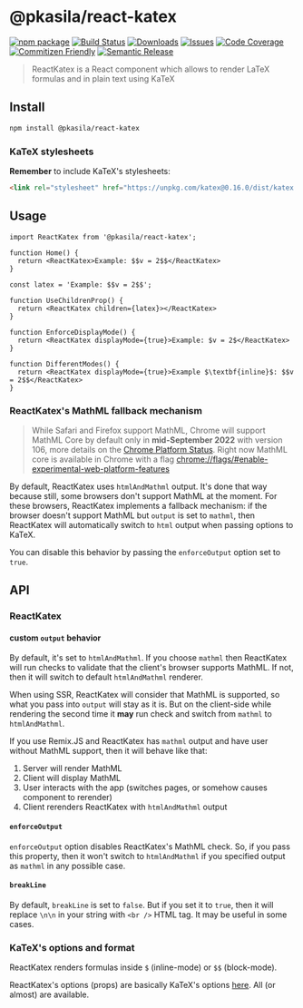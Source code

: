 # @pkasila/react-katex

[![npm package][npm-img]][npm-url]
[![Build Status][build-img]][build-url]
[![Downloads][downloads-img]][downloads-url]
[![Issues][issues-img]][issues-url]
[![Code Coverage][codecov-img]][codecov-url]
[![Commitizen Friendly][commitizen-img]][commitizen-url]
[![Semantic Release][semantic-release-img]][semantic-release-url]

> ReactKatex is a React component which allows to render LaTeX formulas and in plain text using KaTeX

## Install

```bash
npm install @pkasila/react-katex
```

### KaTeX stylesheets

**Remember** to include KaTeX's stylesheets:

```html
<link rel="stylesheet" href="https://unpkg.com/katex@0.16.0/dist/katex.min.css">
```

## Usage

```tsx
import ReactKatex from '@pkasila/react-katex';

function Home() {
  return <ReactKatex>Example: $$v = 2$$</ReactKatex>
}

const latex = 'Example: $$v = 2$$';

function UseChildrenProp() {
  return <ReactKatex children={latex}></ReactKatex>
}

function EnforceDisplayMode() {
  return <ReactKatex displayMode={true}>Example: $v = 2$</ReactKatex>
}

function DifferentModes() {
  return <ReactKatex displayMode={true}>Example $\textbf{inline}$: $$v = 2$$</ReactKatex>
}
```

### ReactKatex's MathML fallback mechanism

> While Safari and Firefox support MathML, Chrome will support MathML Core by default
> only in **mid-September 2022** with version 106, more details on the
> [Chrome Platform Status](https://chromestatus.com/feature/5240822173794304).
> Right now MathML core is available in Chrome with a flag
> [chrome://flags/#enable-experimental-web-platform-features](chrome://flags/#enable-experimental-web-platform-features)

By default, ReactKatex uses `htmlAndMathml` output. It's done that way because still, some browsers don't
support MathML at the moment. For these browsers, ReactKatex implements a fallback mechanism: if the browser
doesn't support MathML but `output` is set to `mathml`, then ReactKatex will automatically switch to `html`
output when passing options to KaTeX.

You can disable this behavior by passing the `enforceOutput` option set to `true`.

## API

### ReactKatex

#### custom `output` behavior

By default, it's set to `htmlAndMathml`. If you choose `mathml` then ReactKatex will run checks to validate
that the client's browser supports MathML. If not, then it will switch to default `htmlAndMathml` renderer.

When using SSR, ReactKatex will consider that MathML is supported, so what you pass into `output` will stay
as it is. But on the client-side while rendering the second time it **may** run check and switch from `mathml`
to `htmlAndMathml`.

If you use Remix.JS and ReactKatex has `mathml` output and have user without MathML support, then it will behave
like that:

1. Server will render MathML
2. Client will display MathML
3. User interacts with the app (switches pages, or somehow causes component to rerender)
4. Client rerenders ReactKatex with `htmlAndMathml` output

#### `enforceOutput`

`enforceOutput` option disables ReactKatex's MathML check. So, if you pass this property, then it won't switch
to `htmlAndMathml` if you specified output as `mathml` in any possible case.

#### `breakLine`

By default, `breakLine` is set to `false`. But if you set it to `true`, then it will replace `\n\n` in your string
with `<br />` HTML tag. It may be useful in some cases.

### KaTeX's options and format

ReactKatex renders formulas inside `$` (inline-mode)  or `$$` (block-mode).

ReactKatex's options (props) are basically KaTeX's options [here](https://katex.org/docs/options.html).
All (or almost) are available.

[build-img]:https://github.com/pkasila/ReactKatex/actions/workflows/release.yml/badge.svg
[build-url]:https://github.com/pkasila/ReactKatex/actions/workflows/release.yml
[downloads-img]:https://img.shields.io/npm/dt/@pkasila/react-katex
[downloads-url]:https://www.npmtrends.com/@pkasila/react-katex
[npm-img]:https://img.shields.io/npm/v/@pkasila/react-katex
[npm-url]:https://www.npmjs.com/package/@pkasila/react-katex
[issues-img]:https://img.shields.io/github/issues/pkasila/ReactKatex
[issues-url]:https://github.com/pkasila/ReactKatex/issues
[codecov-img]:https://codecov.io/gh/pkasila/ReactKatex/branch/main/graph/badge.svg
[codecov-url]:https://codecov.io/gh/pkasila/ReactKatex
[semantic-release-img]:https://img.shields.io/badge/%20%20%F0%9F%93%A6%F0%9F%9A%80-semantic--release-e10079.svg
[semantic-release-url]:https://github.com/semantic-release/semantic-release
[commitizen-img]:https://img.shields.io/badge/commitizen-friendly-brightgreen.svg
[commitizen-url]:http://commitizen.github.io/cz-cli/
